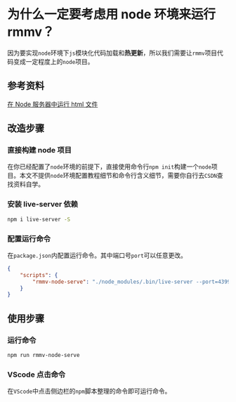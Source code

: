 # 为什么一定要考虑用 node 环境来运行 rmmv？

因为要实现`node`环境下`js`模块化代码加载和**热更新**，所以我们需要让`rmmv`项目代码变成一定程度上的`node`项目。

## 参考资料

[在 Node 服务器中运行 html 文件](https://blog.csdn.net/qq_34458968/article/details/123711204)

## 改造步骤

### 直接构建 node 项目

在你已经配置了`node`环境的前提下，直接使用命令行`npm init`构建一个`node`项目。本文不提供`node`环境配置教程细节和命令行含义细节，需要你自行去`CSDN`查找资料自学。

### 安装 live-server 依赖

```sh
npm i live-server -S
```

### 配置运行命令

在`package.json`内配置运行命令。其中端口号`port`可以任意更改。

```json
{
	"scripts": {
		"rmmv-node-serve": "./node_modules/.bin/live-server --port=4399"
	}
}
```

## 使用步骤

### 运行命令 <Badge type='warning' text='不推荐' />

```sh
npm run rmmv-node-serve
```

### VScode 点击命令 <Badge text='推荐' />

在`VScode`中点击侧边栏的`npm`脚本整理的命令即可运行命令。
